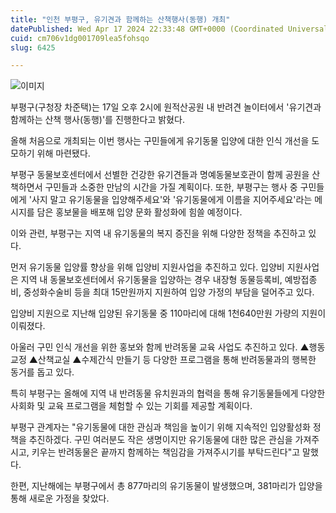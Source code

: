 ```yaml
---
title: "인천 부평구, 유기견과 함께하는 산책행사(동행) 개최"
datePublished: Wed Apr 17 2024 22:33:48 GMT+0000 (Coordinated Universal Time)
cuid: cm706v1dg001709lea5fohsqo
slug: 6425

---
```



![이미지](https://cdn.hashnode.com/res/hashnode/image/upload/v1739260610484/395117a5-0cdc-4919-a3d9-6e41caa03c88.jpeg)

부평구(구청장 차준택)는 17일 오후 2시에 원적산공원 내 반려견 놀이터에서 '유기견과 함께하는 산책 행사(동행)'를 진행한다고 밝혔다.

올해 처음으로 개최되는 이번 행사는 구민들에게 유기동물 입양에 대한 인식 개선을 도모하기 위해 마련됐다.

부평구 동물보호센터에서 선별한 건강한 유기견들과 명예동물보호관이 함께 공원을 산책하면서 구민들과 소중한 만남의 시간을 가질 계획이다. 또한, 부평구는 행사 중 구민들에게 '사지 말고 유기동물을 입양해주세요'와 '유기동물에게 이름을 지어주세요'라는 메시지를 담은 홍보물을 배포해 입양 문화 활성화에 힘쓸 예정이다.

이와 관련, 부평구는 지역 내 유기동물의 복지 증진을 위해 다양한 정책을 추진하고 있다.

먼저 유기동물 입양률 향상을 위해 입양비 지원사업을 추진하고 있다. 입양비 지원사업은 지역 내 동물보호센터에서 유기동물을 입양하는 경우 내장형 동물등록비, 예방접종비, 중성화수술비 등을 최대 15만원까지 지원하여 입양 가정의 부담을 덜어주고 있다.

입양비 지원으로 지난해 입양된 유기동물 중 110마리에 대해 1천640만원 가량의 지원이 이뤄졌다.

아울러 구민 인식 개선을 위한 홍보와 함께 반려동물 교육 사업도 추진하고 있다. ▲행동교정 ▲산책교실 ▲수제간식 만들기 등 다양한 프로그램을 통해 반려동물과의 행복한 동거를 돕고 있다.

특히 부평구는 올해에 지역 내 반려동물 유치원과의 협력을 통해 유기동물들에게 다양한 사회화 및 교육 프로그램을 체험할 수 있는 기회를 제공할 계획이다.

부평구 관계자는 "유기동물에 대한 관심과 책임을 높이기 위해 지속적인 입양활성화 정책을 추진하겠다. 구민 여러분도 작은 생명이지만 유기동물에 대한 많은 관심을 가져주시고, 키우는 반려동물은 끝까지 함께하는 책임감을 가져주시기를 부탁드린다"고 말했다.

한편, 지난해에는 부평구에서 총 877마리의 유기동물이 발생했으며, 381마리가 입양을 통해 새로운 가정을 찾았다.